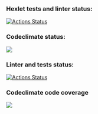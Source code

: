 ### Hexlet tests and linter status:
[![Actions Status](https://github.com/VeraVLVlas/frontend-project-lvl2/workflows/hexlet-check/badge.svg)](https://github.com/VeraVLVlas/frontend-project-lvl2/actions)

### Codeclimate status:
<a href="https://codeclimate.com/github/VeraVLVlas/frontend-project-lvl2">
  <img src="https://api.codeclimate.com/v1/badges/a99a88d28ad37a79dbf6/maintainability" />
</a>

### Linter and tests status:
[![Actions Status](https://github.com/VeraVLVlas/frontend-project-lvl2/actions/workflows//main.yml/badge.svg)](https://github.com/VeraVLVlas/frontend-project-lvl2/blob/main/.github/workflows/main.yml)

### Codeclimate code coverage
<a href="https://codeclimate.com/github/VeraVLVlas/frontend-project-lvl2/test_coverage"><img src="https://api.codeclimate.com/v1/badges/484e794fb212bb8d1969/test_coverage" /></a>
